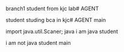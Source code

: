 branch1
student from kjc lab# AGENT

student studing bca in kjc# AGENT
 main

import java.util.Scaner;
java
i am java student

i am not java student
 main



        
